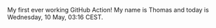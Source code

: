 My first ever working GitHub Action!
My name is Thomas and today is Wednesday, 10 May, 03:16 CEST. 
